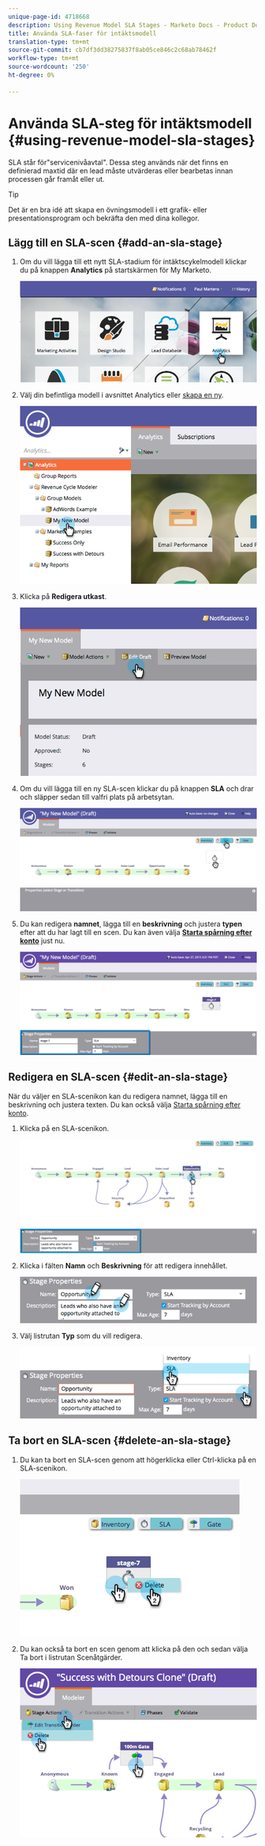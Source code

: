 ```yaml
---
unique-page-id: 4718668
description: Using Revenue Model SLA Stages - Marketo Docs - Product Documentation
title: Använda SLA-faser för intäktsmodell
translation-type: tm+mt
source-git-commit: cb7df3dd38275837f8ab05ce846c2c68ab78462f
workflow-type: tm+mt
source-wordcount: '250'
ht-degree: 0%

---
```



# Använda SLA-steg för intäktsmodell {#using-revenue-model-sla-stages}

SLA står för&quot;servicenivåavtal&quot;. Dessa steg används när det finns en definierad maxtid där en lead måste utvärderas eller bearbetas innan processen går framåt eller ut.

>[!TIP]
>
>Det är en bra idé att skapa en övningsmodell i ett grafik- eller presentationsprogram och bekräfta den med dina kollegor.

## Lägg till en SLA-scen {#add-an-sla-stage}

1. Om du vill lägga till ett nytt SLA-stadium för intäktscykelmodell klickar du på knappen **Analytics** på startskärmen för My Marketo.

   ![](assets/image2015-4-27-11-3a54-3a41.png)

1. Välj din befintliga modell i avsnittet Analytics eller [skapa en ny](/help/marketo/product-docs/reporting/revenue-cycle-analytics/revenue-cycle-models/create-a-new-revenue-model.md).

   ![](assets/image2015-4-27-15-3a6-3a30.png)

1. Klicka på **Redigera utkast**.

   ![](assets/image2015-4-27-12-3a10-3a49.png)

1. Om du vill lägga till en ny SLA-scen klickar du på knappen **SLA** och drar och släpper sedan till valfri plats på arbetsytan.

   ![](assets/image2015-4-27-15-3a32-3a10.png)

1. Du kan redigera **namnet**, lägga till en **beskrivning** och justera **typen** efter att du har lagt till en scen. Du kan även välja **[Starta spårning efter konto](/help/marketo/product-docs/reporting/revenue-cycle-analytics/revenue-cycle-models/start-tracking-by-account-in-the-revenue-modeler.md)** just nu.

   ![](assets/image2015-4-27-17-3a0-3a39.png)

## Redigera en SLA-scen {#edit-an-sla-stage}

När du väljer en SLA-scenikon kan du redigera namnet, lägga till en beskrivning och justera texten. Du kan också välja [Starta spårning efter konto](/help/marketo/product-docs/reporting/revenue-cycle-analytics/revenue-cycle-models/start-tracking-by-account-in-the-revenue-modeler.md).

1. Klicka på en SLA-scenikon.

   ![](assets/image2015-4-27-15-3a45-3a25.png)

1. Klicka i fälten **Namn** och **Beskrivning** för att redigera innehållet.

   ![](assets/image2015-4-27-15-3a48-3a37.png)

1. Välj listrutan **Typ** som du vill redigera.

   ![](assets/image2015-4-27-15-3a51-3a27.png)

## Ta bort en SLA-scen {#delete-an-sla-stage}

1. Du kan ta bort en SLA-scen genom att högerklicka eller Ctrl-klicka på en SLA-scenikon.

   ![](assets/image2015-4-27-16-3a2-3a47.png)

1. Du kan också ta bort en scen genom att klicka på den och sedan välja Ta bort i listrutan Scenåtgärder.

   ![](assets/image2015-4-27-17-3a20-3a41.png)
